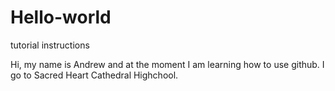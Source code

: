 # Hello-world
tutorial instructions

Hi, my name is Andrew and at the moment I am learning how to use github. I go to Sacred Heart Cathedral Highchool.
